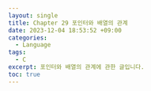 ```yaml
---
layout: single
title: Chapter 29 포인터와 배열의 관계
date: 2023-12-04 18:53:52 +09:00
categories:
  - Language
tags:
  - C
excerpt: 포인터와 배열의 관계에 관한 글입니다.
toc: true
---
```

